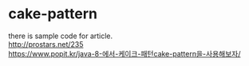 # cake-pattern

there is sample code for article.  
http://prostars.net/235  
https://www.popit.kr/java-8-에서-케이크-패턴cake-pattern을-사용해보자/
